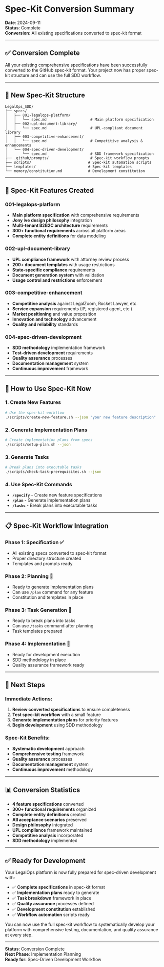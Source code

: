 # Spec-Kit Conversion Summary

**Date**: 2024-09-11  
**Status**: Complete  
**Conversion**: All existing specifications converted to spec-kit format

---

## ✅ **Conversion Complete**

All your existing comprehensive specifications have been successfully converted to the GitHub spec-kit format. Your project now has proper spec-kit structure and can use the full SDD workflow.

---

## 📁 **New Spec-Kit Structure**

```
LegalOps_SDD/
├── specs/
│   ├── 001-legalops-platform/
│   │   └── spec.md                    # Main platform specification
│   ├── 002-upl-document-library/
│   │   └── spec.md                    # UPL-compliant document library
│   ├── 003-competitive-enhancement/
│   │   └── spec.md                    # Competitive analysis & enhancements
│   └── 004-spec-driven-development/
│       └── spec.md                    # SDD framework specification
├── .github/prompts/                   # Spec-kit workflow prompts
├── scripts/                          # Spec-kit automation scripts
├── templates/                        # Spec-kit templates
└── memory/constitution.md            # Development constitution
```

---

## 🎯 **Spec-Kit Features Created**

### **001-legalops-platform**
- **Main platform specification** with comprehensive requirements
- **Jony Ive design philosophy** integration
- **Multi-tenant B2B2C architecture** requirements
- **300+ functional requirements** across all platform areas
- **Complete entity definitions** for data modeling

### **002-upl-document-library**
- **UPL compliance framework** with attorney review process
- **200+ document templates** with usage restrictions
- **State-specific compliance** requirements
- **Document generation system** with validation
- **Usage control and restrictions** enforcement

### **003-competitive-enhancement**
- **Competitive analysis** against LegalZoom, Rocket Lawyer, etc.
- **Service expansion** requirements (IP, registered agent, etc.)
- **Market positioning** and value proposition
- **Innovation and technology** advancement
- **Quality and reliability** standards

### **004-spec-driven-development**
- **SDD methodology** implementation framework
- **Test-driven development** requirements
- **Quality assurance** processes
- **Documentation management** system
- **Continuous improvement** framework

---

## 🚀 **How to Use Spec-Kit Now**

### **1. Create New Features**
```bash
# Use the spec-kit workflow
./scripts/create-new-feature.sh --json "your new feature description"
```

### **2. Generate Implementation Plans**
```bash
# Create implementation plans from specs
./scripts/setup-plan.sh --json
```

### **3. Generate Tasks**
```bash
# Break plans into executable tasks
./scripts/check-task-prerequisites.sh --json
```

### **4. Use Spec-Kit Commands**
- **`/specify`** - Create new feature specifications
- **`/plan`** - Generate implementation plans
- **`/tasks`** - Break plans into executable tasks

---

## 📋 **Spec-Kit Workflow Integration**

### **Phase 1: Specification** ✅
- All existing specs converted to spec-kit format
- Proper directory structure created
- Templates and prompts ready

### **Phase 2: Planning** 🔄
- Ready to generate implementation plans
- Can use `/plan` command for any feature
- Constitution and templates in place

### **Phase 3: Task Generation** 🔄
- Ready to break plans into tasks
- Can use `/tasks` command after planning
- Task templates prepared

### **Phase 4: Implementation** 🔄
- Ready for development execution
- SDD methodology in place
- Quality assurance framework ready

---

## 🎯 **Next Steps**

### **Immediate Actions:**
1. **Review converted specifications** to ensure completeness
2. **Test spec-kit workflow** with a small feature
3. **Generate implementation plans** for priority features
4. **Begin development** using SDD methodology

### **Spec-Kit Benefits:**
- **Systematic development** approach
- **Comprehensive testing** framework
- **Quality assurance** processes
- **Documentation management** system
- **Continuous improvement** methodology

---

## 📊 **Conversion Statistics**

- **4 feature specifications** converted
- **300+ functional requirements** organized
- **Complete entity definitions** created
- **All acceptance scenarios** preserved
- **Design philosophy** integrated
- **UPL compliance** framework maintained
- **Competitive analysis** incorporated
- **SDD methodology** implemented

---

## ✅ **Ready for Development**

Your LegalOps platform is now fully prepared for spec-driven development with:

- ✅ **Complete specifications** in spec-kit format
- ✅ **Implementation plans** ready to generate
- ✅ **Task breakdown** framework in place
- ✅ **Quality assurance** processes defined
- ✅ **Development constitution** established
- ✅ **Workflow automation** scripts ready

You can now use the full spec-kit workflow to systematically develop your platform with comprehensive testing, documentation, and quality assurance at every step.

---

**Status**: Conversion Complete  
**Next Phase**: Implementation Planning  
**Ready for**: Spec-Driven Development Workflow


